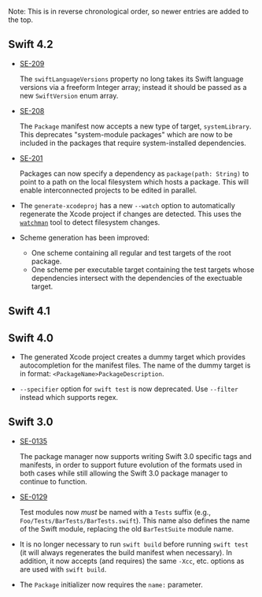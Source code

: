 Note: This is in reverse chronological order, so newer entries are added to the top.


Swift 4.2
---------

* [SE-209](https://github.com/apple/swift-evolution/blob/master/proposals/0209-package-manager-swift-lang-version-update.md)

    The `swiftLanguageVersions` property no long takes its Swift language versions via
    a freeform Integer array; instead it should be passed as a new `SwiftVersion` enum
    array.

* [SE-208](https://github.com/apple/swift-evolution/blob/master/proposals/0208-package-manager-system-library-targets.md)

    The `Package` manifest now accepts a new type of target, `systemLibrary`. This
    deprecates "system-module packages" which are now to be included in the packages
    that require system-installed dependencies.

* [SE-201](https://github.com/apple/swift-evolution/blob/master/proposals/0201-package-manager-local-dependencies.md)

    Packages can now specify a dependency as `package(path: String)` to point to a
    path on the local filesystem which hosts a package. This will enable interconnected
    projects to be edited in parallel.

* The `generate-xcodeproj` has a new `--watch` option to automatically regenerate the
    Xcode project if changes are detected. This uses the
    [`watchman`](https://facebook.github.io/watchman/docs/install.html) tool to detect
    filesystem changes.

* Scheme generation has been improved:
  * One scheme containing all regular and test targets of the root package.
  * One scheme per executable target containing the test targets whose dependencies
    intersect with the dependencies of the exectuable target.


Swift 4.1
---------


Swift 4.0
---------

* The generated Xcode project creates a dummy target which provides
  autocompletion for the manifest files. The name of the dummy target is in
  format: `<PackageName>PackageDescription`.

* `--specifier` option for `swift test` is now deprecated.
  Use `--filter` instead which supports regex.

Swift 3.0
---------

* [SE-0135](https://github.com/apple/swift-evolution/blob/master/proposals/0135-package-manager-support-for-differentiating-packages-by-swift-version.md)

  The package manager now supports writing Swift 3.0 specific tags and
  manifests, in order to support future evolution of the formats used in both
  cases while still allowing the Swift 3.0 package manager to continue to
  function.

* [SE-0129](https://github.com/apple/swift-evolution/blob/master/proposals/0129-package-manager-test-naming-conventions.md)

  Test modules now *must* be named with a `Tests` suffix (e.g.,
  `Foo/Tests/BarTests/BarTests.swift`). This name also defines the name of the
  Swift module, replacing the old `BarTestSuite` module name.

* It is no longer necessary to run `swift build` before running `swift test` (it
  will always regenerates the build manifest when necessary). In addition, it
  now accepts (and requires) the same `-Xcc`, etc. options as are used with
  `swift build`.

* The `Package` initializer now requires the `name:` parameter.
